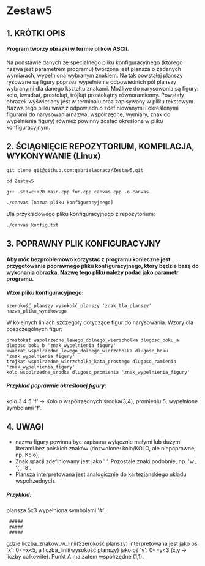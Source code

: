# Zestaw5
## 1. KRÓTKI OPIS
#### Program tworzy obrazki w formie plikow ASCII.
Na podstawie danych ze specjalnego pliku konfiguracyjnego (którego nazwa jest parametrem programu) tworzona jest plansza o zadanych wymiarach, wypełniona wybranym znakiem. Na tak powstałej planszy rysowane są figury poprzez wypełnienie odpowiednich pól planszy wybranymi dla danego kształtu znakami. Możliwe do narysowania są figury: koło, kwadrat, prostokąt, trójkąt prostokątny równoramienny. Powstały obrazek wyświetlany jest w terminalu oraz zapisywany w pliku tekstowym. Nazwa tego pliku wraz z odpowiednio zdefiniowanymi i określonymi figurami do narysowania(nazwa, współrzędne, wymiary, znak do wypełnienia figury) również powinny zostać określone w pliku konfiguracyjnym.

## 2. ŚCIĄGNIĘCIE REPOZYTORIUM, KOMPILACJA, WYKONYWANIE (Linux)
```
git clone git@github.com:gabrielaoracz/Zestaw5.git
```   
```
cd Zestaw5
```   
```
g++ -std=c++20 main.cpp fun.cpp canvas.cpp -o canvas
```   
```
./canvas [nazwa pliku konfiguracyjnego]
```   

Dla przykładowego pliku konfiguracyjnego z repozytorium:   
```
./canvas konfig.txt
```   

## 3. POPRAWNY PLIK KONFIGURACYJNY
#### Aby móc bezproblemowo korzystać z programu konieczne jest przygotowanie poprawnego pliku konfiguracyjnego, który będzie bazą do wykonania obrazka. Nazwę tego pliku należy podać jako parametr programu.
#### Wzór pliku konfiguracyjnego:
```
szerokość_planszy wysokość_planszy 'znak_tla_planszy'
nazwa_pliku_wynikowego
```
W kolejnych liniach szczegóły dotyczące figur do narysowania. Wzory dla poszczególnych figur:   
```
prostokat wspolrzedne_lewego_dolnego_wierzcholka dlugosc_boku_a dlugosc_boku_b 'znak_wypelnienia_figury'
kwadrat wspolrzedne_lewego_dolnego_wierzcholka dlugosc_boku 'znak_wypelnienia_figury'
trojkat wspolrzedne_wierzcholka_kata_prostego dlugosc_ramienia 'znak_wypelnienia_figury'
kolo wspolrzedne_srodka dlugosc_promienia 'znak_wypelnienia_figury'
```
   
##### ***Przyklad poprawnie określonej figury:***   
kolo 3 4 5 'f' -> Kolo o współrzędnych środka(3,4), promieniu 5, wypełnione symbolami 'f'.    

## 4. UWAGI
- nazwa figury powinna byc zapisana  wyłącznie małymi lub dużymi literami bez polskich znaków (dozwolone: kolo/KOLO, ale niepoprawne, np. Kolo);
- Znak spacji zdefiniowany jest jako ' '. Pozostale znaki podobnie, np. 'w', '(', '8'.
- Plansza interpretowana jest analogicznie do kartezjanskiego ukladu wspolrzednych.

          
##### ***Przyklad:***    
plansza 5x3 wypełniona symbolami '#':    

     #####
     #A###
     #####
gdzie liczba_znaków_w_linii(Szerokość planszy) interpretowana jest jako oś 'x': 0<=x<5, a liczba_linii(wysokość planszy) jako oś 'y': 0<=y<3 (x,y -> liczby całkowite). Punkt A ma zatem współrzędne (1,1).
